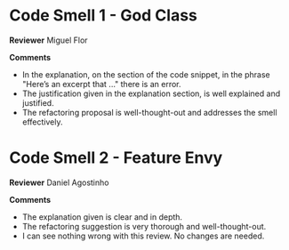 # Code Smell 1 - God Class

**Reviewer** Miguel Flor

**Comments**
- In the explanation, on the section of the code snippet, in the phrase "Here’s an excerpt that ..." there is an error.
- The justification given in the explanation section, is well explained and justified.
- The refactoring proposal is well-thought-out and addresses the smell effectively.

# Code Smell 2 - Feature Envy

**Reviewer** Daniel Agostinho

**Comments**
- The explanation given is clear and in depth. 
- The refactoring suggestion is very thorough and well-thought-out.
- I can see nothing wrong with this review. No changes are needed.

